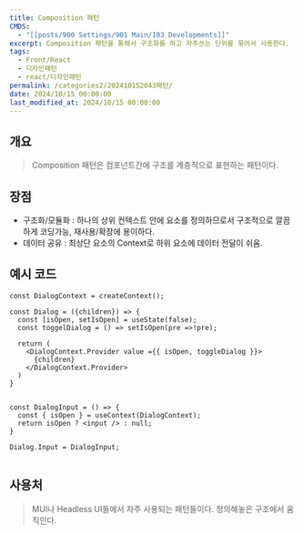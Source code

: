 ```yaml
---
title: Composition 패턴
CMDS:
  - "[[posts/900 Settings/901 Main/103 Developments]]"
excerpt: Composition 패턴을 통해서 구조화를 하고 자주쓰는 단위를 묶어서 사용한다.
tags:
  - Front/React
  - 디자인패턴
  - react/디자인패턴
permalink: /categories2/202410152043패턴/
date: 2024/10/15 00:00:00
last_modified_at: 2024/10/15 00:00:00
---
```

## 개요
> Composition 패턴은 컴포넌트간에 구조를 계층적으로 표현하는 패턴이다.

## 장점
- 구조화/모듈화 : 하나의 상위 컨텍스트 안에 요소를 정의하므로서 구조적으로 깔끔하게 코딩가능, 재사용/확장에 용이하다.
- 데이터 공유 : 최상단 요소의 Context로 하위 요소에 데이터 전달이 쉬움.

## 예시 코드
```tsx
const DialogContext = createContext();

const Dialog = ({children}) => {
  const [isOpen, setIsOpen] = useState(false);
  const toggelDialog = () => setIsOpen(pre =>!pre);

  return (
    <DialogContext.Provider value ={{ isOpen, toggleDialog }}>
      {children}
    </DialogContext.Provider>
  )
}


const DialogInput = () => {
  const { isOpen } = useContext(DialogContext);
  return isOpen ? <input /> : null;
}

Dialog.Input = DialogInput;


```


## 사용처
> MUI나 Headless UI들에서 자주 사용되는 패턴들이다. 정의해놓은 구조에서 움직인다.